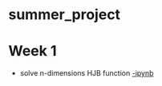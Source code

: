 # summer_project

# Week 1
- solve n-dimensions HJB function [-ipynb](src/value_iter_dirichlet_1d_v01.ipynb)
